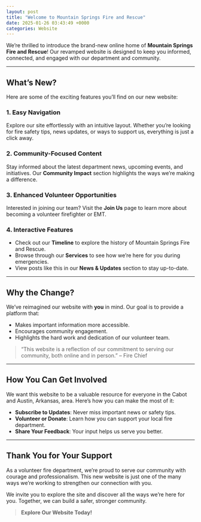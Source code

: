 ```yaml
---
layout: post
title: "Welcome to Mountain Springs Fire and Rescue"
date: 2025-01-26 03:43:49 +0000
categories: Website
---
```


We’re thrilled to introduce the brand-new online home of **Mountain Springs Fire and Rescue**! Our revamped website is designed to keep you informed, connected, and engaged with our department and community.

---

## **What’s New?**

Here are some of the exciting features you’ll find on our new website:

### **1. Easy Navigation**
Explore our site effortlessly with an intuitive layout. Whether you’re looking for fire safety tips, news updates, or ways to support us, everything is just a click away.

### **2. Community-Focused Content**
Stay informed about the latest department news, upcoming events, and initiatives. Our **Community Impact** section highlights the ways we’re making a difference.

### **3. Enhanced Volunteer Opportunities**
Interested in joining our team? Visit the **Join Us** page to learn more about becoming a volunteer firefighter or EMT.

### **4. Interactive Features**
- Check out our **Timeline** to explore the history of Mountain Springs Fire and Rescue.
- Browse through our **Services** to see how we’re here for you during emergencies.
- View posts like this in our **News & Updates** section to stay up-to-date.

---

## **Why the Change?**

We’ve reimagined our website with **you** in mind. Our goal is to provide a platform that:
- Makes important information more accessible.
- Encourages community engagement.
- Highlights the hard work and dedication of our volunteer team.

> “This website is a reflection of our commitment to serving our community, both online and in person.” – Fire Chief

---

## **How You Can Get Involved**

We want this website to be a valuable resource for everyone in the Cabot and Austin, Arkansas, area. Here’s how you can make the most of it:
- **Subscribe to Updates**: Never miss important news or safety tips.
- **Volunteer or Donate**: Learn how you can support your local fire department.
- **Share Your Feedback**: Your input helps us serve you better.

---

## **Thank You for Your Support**

As a volunteer fire department, we’re proud to serve our community with courage and professionalism. This new website is just one of the many ways we’re working to strengthen our connection with you.

We invite you to explore the site and discover all the ways we’re here for you. Together, we can build a safer, stronger community.

> **Explore Our Website Today!**
